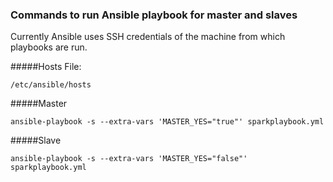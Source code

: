 ### Commands to run Ansible playbook for master and slaves

Currently Ansible uses SSH credentials of the machine from which playbooks are run.

#####Hosts File: 
```
/etc/ansible/hosts
```

#####Master
```
ansible-playbook -s --extra-vars 'MASTER_YES="true"' sparkplaybook.yml
```

#####Slave
```
ansible-playbook -s --extra-vars 'MASTER_YES="false"' sparkplaybook.yml
```
